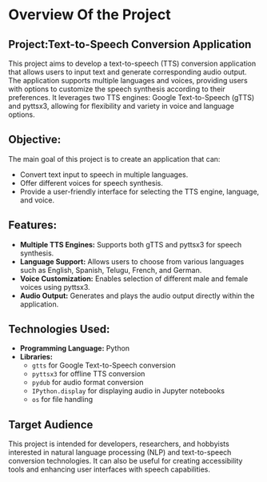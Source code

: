 # Overview Of the Project

## Project:Text-to-Speech Conversion Application

This project aims to develop a text-to-speech (TTS) conversion application that allows users to input text and generate corresponding audio output. The application supports multiple languages and voices, providing users with options to customize the speech synthesis according to their preferences. It leverages two TTS engines: Google Text-to-Speech (gTTS) and pyttsx3, allowing for flexibility and variety in voice and language options.

## Objective:

The main goal of this project is to create an application that can:
- Convert text input to speech in multiple languages.
- Offer different voices for speech synthesis.
- Provide a user-friendly interface for selecting the TTS engine, language, and voice.

## Features:

- **Multiple TTS Engines:** Supports both gTTS and pyttsx3 for speech synthesis.
- **Language Support:** Allows users to choose from various languages such as English, Spanish, Telugu, French, and German.
- **Voice Customization:** Enables selection of different male and female voices using pyttsx3.
- **Audio Output:** Generates and plays the audio output directly within the application.

## Technologies Used:

- **Programming Language:** Python
- **Libraries:**
  - `gtts` for Google Text-to-Speech conversion
  - `pyttsx3` for offline TTS conversion
  - `pydub` for audio format conversion
  - `IPython.display` for displaying audio in Jupyter notebooks
  - `os` for file handling

## Target Audience

This project is intended for developers, researchers, and hobbyists interested in natural language processing (NLP) and text-to-speech conversion technologies. It can also be useful for creating accessibility tools and enhancing user interfaces with speech capabilities.
